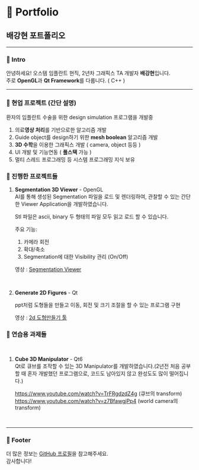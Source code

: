 # 🎨 Portfolio

## 배강현 포트폴리오

---

### 👋 Intro

안녕하세요! 오스템 임플란트 현직, 2년차 그래픽스 TA 개발자 **배강현**입니다.  
주로 **OpenGL**과 **Qt Framework**를 다룹니다. ( C++ )

---


### 📂 현업 프로젝트 (간단 설명)
환자의 임플란트 수술을 위한 design simulation 프로그램을 개발중
1. 의료**영상 처리**를 기반으로한 알고리즘 개발
2. Guide object를 design하기 위한 **mesh boolean** 알고리즘 개발
3. **3D 수학**을 이용한 그래픽스 개발 ( camera, object 등등 )
4. UI 개발 및 기능연동 ( **풀스택** 가능 )
5. 멀티 스레드 프로그래밍 등 시스템 프로그래밍 지식 보유




### 📂 진행한 프로젝트들


1. **Segmentation 3D Viewer** - OpenGL  
   AI를 통해 생성된 Segmentation 파일을 로드 및 렌더링하여, 관찰할 수 있는 간단한 Viewer Application을 개발하였습니다.

   Stl 파일은 ascii, binary 두 형태의 파일 모두 읽고 로드 할 수 있습니다.


   주요 기능:  
   1) 카메라 회전  
   2) 확대/축소  
   3) Segmentation에 대한 Visibility 관리 (On/Off)
      
   영상 : [Segmentation Viewer](https://github.com/user-attachments/assets/7a594fa0-2d65-4fac-a01b-aa1d0c40eee3)



<br>
   


2. **Generate 2D Figures** - Qt
   
   ppt처럼 도형들을 만들고 이동, 회전 및 크기 조절을 할 수 있는 프로그램 구현

   영상 : [2d 도형만들기 툴](https://github.com/user-attachments/assets/29cffb28-d170-44e4-82e9-4761407d0e8d)



### 📂 연습용 과제들


<br>


1. **Cube 3D Manipulator** - Qt6  
   Qt로 큐브를 조작할 수 있는 3D Manipulator를 개발하였습니다.(2년전 처음 공부할 때 혼자 개발했던 프로그램으로, 코드도 남아있지 않고 완성도도 많이 떨어집니다.)
   
   https://www.youtube.com/watch?v=TrFRgdzdZ4g    (큐브의 transform)  
   https://www.youtube.com/watch?v=z7BfawgjPp4    (world camera의 transform)


<br>

---

### 🌟 Footer

더 많은 정보는 [GitHub 프로필](https://github.com/brianbae00)을 참고해주세요.  
감사합니다!
